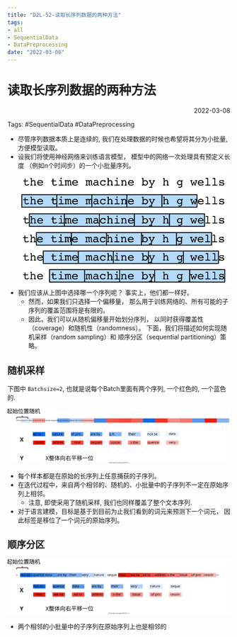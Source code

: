 ```yaml
---
title: "D2L-52-读取长序列数据的两种方法"
tags:
- all
- SequentialData
- DataPreprocessing
date: "2022-03-08"
---
```

# 读取长序列数据的两种方法

<div align="right"> 2022-03-08</div>

Tags:  #SequentialData #DataPreprocessing

- 尽管序列数据本质上是连续的, 我们在处理数据的时候也希望将其分为小批量, 方便模型读取。
- 设我们将使用神经网络来训练语言模型， 模型中的网络一次处理具有预定义长度 （例如n个时间步）的一个小批量序列。
![](notes/2022/2022.3/assets/timemachine-5gram.svg)
- 我们应该从上图中选择哪一个序列呢？ 事实上，他们都一样好。 
	- 然而，如果我们只选择一个偏移量， 那么用于训练网络的、所有可能的子序列的覆盖范围将是有限的。 
	- 因此，我们可以从随机偏移量开始划分序列， 以同时获得覆盖性（coverage）和随机性（randomness）。 下面，我们将描述如何实现随机采样（random sampling）和 顺序分区（sequential partitioning）策略。

## 随机采样
下图中 `Batchsize=2`, 也就是说每个Batch里面有两个序列, 一个红色的, 一个蓝色的.

![随机选取](notes/2022/2022.3/assets/随机选取.svg)
- 每个样本都是在原始的长序列上任意捕获的子序列。 
- 在迭代过程中，来自两个相邻的、随机的、小批量中的子序列不一定在原始序列上相邻。 
	- 注意, 即使采用了随机采样, 我们也同样覆盖了整个文本序列.
- 对于语言建模，目标是基于到目前为止我们看到的词元来预测下一个词元， 因此标签是移位了一个词元的原始序列。


## 顺序分区

![顺序选取](notes/2022/2022.3/assets/顺序选取.svg)
- 两个相邻的小批量中的子序列在原始序列上也是相邻的